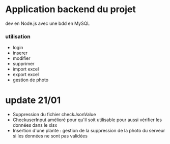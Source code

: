 # Application backend du projet

dev en Node.js avec une bdd en MySQL

### utilisation

- login
- inserer 
- modifier
- supprimer
- import excel
- export excel
- gestion de photo

# update 21/01 

- Suppression du fichier checkJsonValue 
- CheckuserInput amélioré pour qu'il soit utilisable pour aussi vérifier les données dans le xlsx
- Insertion d'une plante : gestion de la suppression de la photo du serveur si les données ne sont pas validées 